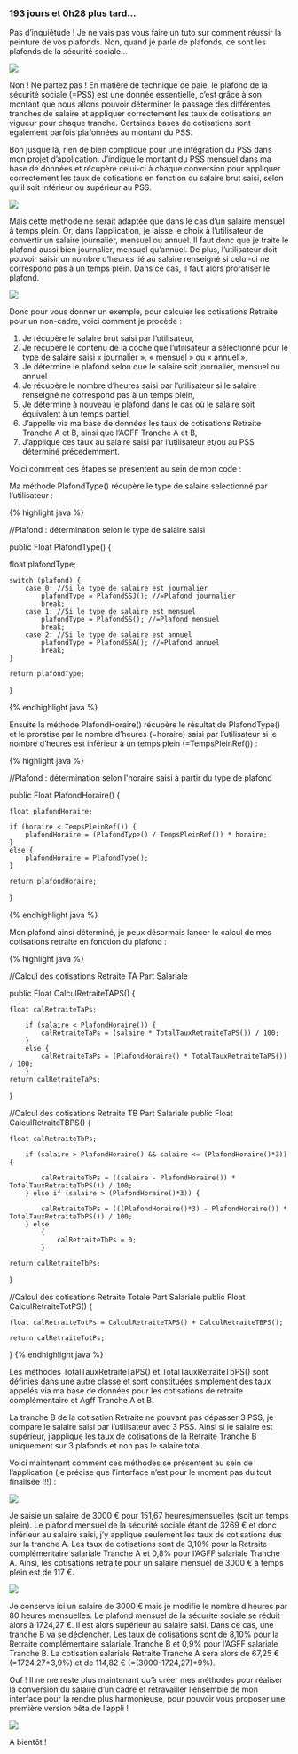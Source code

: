 ### 193 jours et 0h28 plus tard...

Pas d’inquiétude ! Je ne vais pas vous faire un tuto sur comment réussir la peinture de vos plafonds. Non, quand je parle de plafonds, ce sont les <span class="highlight-span">plafonds de la sécurité sociale</span>...

<img src = "https://media.giphy.com/media/sA8HUiA09PWtq/giphy.gif"/>

Non ! Ne partez pas ! En matière de technique de paie, le plafond de la sécurité sociale (=PSS) est une donnée essentielle, c’est grâce à son montant que nous allons pouvoir déterminer le passage des différentes <span class="highlight-span">tranches de salaire</span> et appliquer correctement les taux de cotisations en vigueur pour chaque tranche. Certaines bases de cotisations sont également parfois plafonnées au montant du PSS.

Bon jusque là, rien de bien compliqué pour une intégration du PSS dans mon projet d’application. J’indique le montant du PSS mensuel dans ma base de données et récupère celui-ci à chaque conversion pour appliquer correctement les taux de cotisations en fonction du salaire brut saisi, selon qu’il soit inférieur ou supérieur au PSS.

<img src = "https://media.giphy.com/media/zcCGBRQshGdt6/giphy.gif"/>

Mais cette méthode ne serait adaptée que dans le cas d’un salaire mensuel à temps plein. Or, dans l’application, je laisse le choix à l’utilisateur de convertir un salaire <span class="highlight-span">journalier, mensuel ou annuel</span>. Il faut donc que je traite le plafond aussi bien journalier, mensuel qu’annuel. De plus, l’utilisateur doit pouvoir saisir un <span class="highlight-span">nombre d’heures</span> lié au salaire renseigné si celui-ci ne correspond pas à un temps plein. Dans ce cas, il faut alors proratiser le plafond.


<img src = "https://media.giphy.com/media/11VFoOchZjsvn2/giphy.gif"/>

Donc pour vous donner un exemple, pour calculer les cotisations <span class="highlight-span">Retraite pour un non-cadre</span>, voici comment je procède :

1. Je récupère le salaire brut saisi par l’utilisateur,
2. Je récupère le contenu de la coche que l’utilisateur a sélectionné pour le type de salaire saisi « journalier », « mensuel » ou « annuel »,
3. Je détermine le plafond selon que le salaire soit journalier, mensuel ou annuel
4. Je récupère le nombre d’heures saisi par l’utilisateur si le salaire renseigné ne correspond pas à un temps plein,
5. Je détermine à nouveau le plafond dans le cas où le salaire soit équivalent à un temps partiel,
6. J’appelle via ma base de données les taux de cotisations Retraite Tranche A et B, ainsi que l’AGFF Tranche A et B,
7. J’applique ces taux au salaire saisi par l’utilisateur et/ou au PSS déterminé précedemment.

Voici comment ces étapes se présentent au sein de mon code :

Ma méthode <span class="highlight-span">PlafondType()</span> récupère le type de salaire selectionné par l’utilisateur :

{% highlight java %}

//Plafond : détermination selon le type de salaire saisi


public Float PlafondType() {

float plafondType;

    switch (plafond) {
        case 0: //Si le type de salaire est journalier
            plafondType = PlafondSSJ(); //=Plafond journalier
            break;
        case 1: //Si le type de salaire est mensuel
            plafondType = PlafondSS(); //=Plafond mensuel
            break;
        case 2: //Si le type de salaire est annuel
            plafondType = PlafondSSA(); //=Plafond annuel
            break;
    }

    return plafondType;
}

{% endhighlight java %}

Ensuite la méthode <span class="highlight-span">PlafondHoraire()</span> récupère le résultat de <span class="highlight-span">PlafondType()</span> et le proratise par le nombre d’heures (=horaire) saisi par l’utilisateur si le nombre d’heures est inférieur à un temps plein (=<span class="highlight-span">TempsPleinRef()</span>) :

{% highlight java %}

//Plafond : détermination selon l'horaire saisi à partir du type de plafond

public Float PlafondHoraire() {

    float plafondHoraire;

    if (horaire < TempsPleinRef()) {
        plafondHoraire = (PlafondType() / TempsPleinRef()) * horaire;
    }
    else {
        plafondHoraire = PlafondType();
    }

    return plafondHoraire;
}

{% endhighlight java %}

Mon plafond ainsi déterminé, je peux désormais lancer le calcul de mes cotisations retraite en fonction du plafond :

{% highlight java %}

//Calcul des cotisations Retraite TA Part Salariale

public Float CalculRetraiteTAPS() {

    float calRetraiteTaPs;

        if (salaire < PlafondHoraire()) {
            calRetraiteTaPs = (salaire * TotalTauxRetraiteTaPS()) / 100;
        }
        else {
            calRetraiteTaPs = (PlafondHoraire() * TotalTauxRetraiteTaPS()) / 100;
        }
    return calRetraiteTaPs;

}

//Calcul des cotisations Retraite TB Part Salariale
public Float CalculRetraiteTBPS() {

    float calRetraiteTbPs;

        if (salaire > PlafondHoraire() && salaire <= (PlafondHoraire()*3)) {

            calRetraiteTbPs = ((salaire - PlafondHoraire()) * TotalTauxRetraiteTbPS()) / 100;
        } else if (salaire > (PlafondHoraire()*3)) {

            calRetraiteTbPs = (((PlafondHoraire()*3) - PlafondHoraire()) * TotalTauxRetraiteTbPS()) / 100;
        } else
            {
                calRetraiteTbPs = 0;
            }
            
    return calRetraiteTbPs;

}

//Calcul des cotisations Retraite Totale Part Salariale
public Float CalculRetraiteTotPS() {

    float calRetraiteTotPs = CalculRetraiteTAPS() + CalculRetraiteTBPS();

    return calRetraiteTotPs;

}
{% endhighlight java %}

Les méthodes <span class="highlight-span">TotalTauxRetraiteTaPS()</span> et <span class="highlight-span">TotalTauxRetraiteTbPS()</span> sont définies dans une autre classe et sont constituées simplement des taux appelés via ma base de données pour les cotisations de retraite complémentaire et Agff Tranche A et B.

La tranche B de la cotisation Retraite ne pouvant pas dépasser <span class="highlight-span">3 PSS</span>, je compare le salaire saisi par l’utilisateur avec 3 PSS. Ainsi si le salaire est supérieur, j’applique les taux de cotisations de la Retraite Tranche B uniquement sur 3 plafonds et non pas le salaire total.

Voici maintenant comment ces méthodes se présentent au sein de l’application (je précise que l’interface n’est pour le moment pas du tout finalisée !!!) :

<img src = "https://marlenech.github.io/img/gif_plafond_1.gif"/>

Je saisie un salaire de <span class="highlight-span">3000 €</span> pour <span class="highlight-span">151,67 heures/mensuelles</span> (soit un temps plein). Le plafond mensuel de la sécurité sociale étant de <span class="highlight-span">3269 €</span> et donc inférieur au salaire saisi, j’y applique seulement les taux de cotisations dus sur la tranche A. Les taux de cotisations sont de <span class="highlight-span">3,10%</span> pour la Retraite complémentaire salariale Tranche A et <span class="highlight-span">0,8%</span> pour l’AGFF salariale Tranche A. Ainsi, les cotisations retraite pour un salaire mensuel de 3000 € à temps plein est de <span class="highlight-span">117 €</span>.

<img src = "https://marlenech.github.io/img/gif_plafond_2.gif"/>

Je conserve ici un salaire de <span class="highlight-span">3000 €</span> mais je modifie le nombre d’heures par <span class="highlight-span">80 heures mensuelles</span>. Le plafond mensuel de la sécurité sociale se réduit alors à <span class="highlight-span">1724,27 €</span>. Il est alors supérieur au salaire saisi. Dans ce cas, une <span class="highlight-span">tranche B</span> va se déclencher. Les taux de cotisations sont de <span class="highlight-span">8,10%</span> pour la Retraite complémentaire salariale Tranche B et <span class="highlight-span">0,9%</span> pour l’AGFF salariale Tranche B. La cotisation salariale Retraite Tranche A sera alors de <span class="highlight-span">67,25 €</span> (=1724,27*3,9%) et de <span class="highlight-span">114,82 €</span> (=(3000-1724,27)*9%).

Ouf ! Il ne me reste plus maintenant qu’à créer mes méthodes pour réaliser la conversion du salaire d’un cadre et retravailler l’ensemble de mon interface pour la rendre plus harmonieuse, pour pouvoir vous proposer une première version bêta de l’appli !

<img src = "https://media.giphy.com/media/a9d3bbcM3ImXe/giphy.gif"/>

A bientôt !
